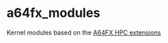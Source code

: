 # a64fx_modules

Kernel modules based on the [A64FX HPC extensions](https://github.com/fujitsu/A64FX/blob/master/doc/A64FX_Specification_HPC_Extension_v1_EN.pdf)